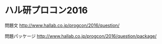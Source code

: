 # ハル研プロコン2016
問題文
http://www.hallab.co.jp/progcon/2016/question/

問題パッケージ
http://www.hallab.co.jp/progcon/2016/question/package/
